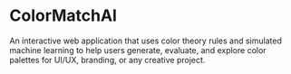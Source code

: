 # ColorMatchAI
An interactive web application that uses color theory rules and simulated machine learning to help users generate, evaluate, and explore color palettes for UI/UX, branding, or any creative project.
